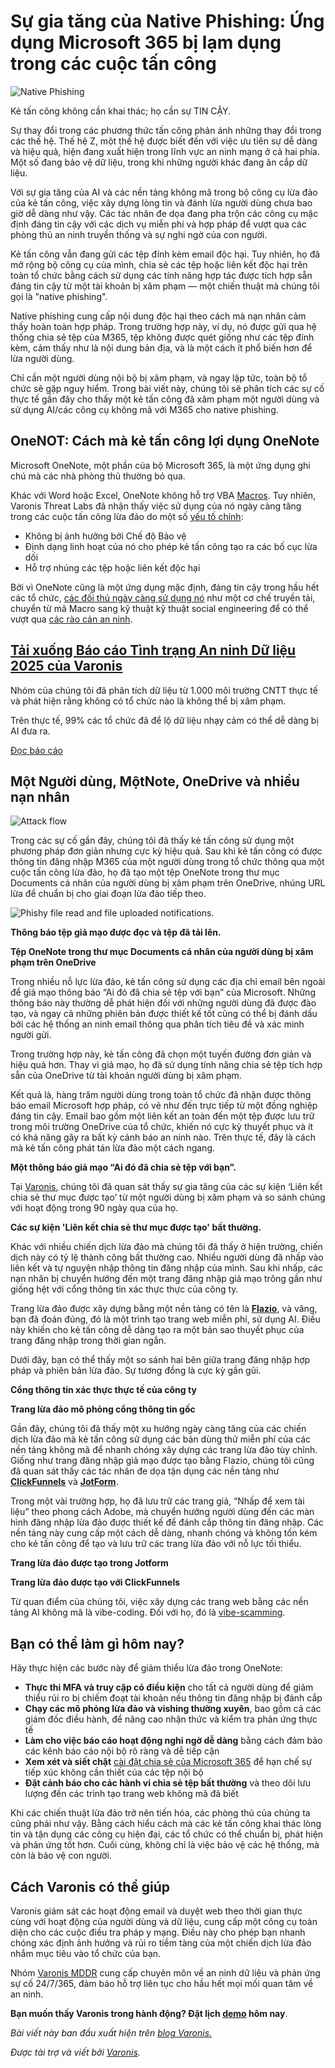 # Sự gia tăng của Native Phishing: Ứng dụng Microsoft 365 bị lạm dụng trong các cuộc tấn công

![Native Phishing](https://www.bleepstatic.com/content/posts/2025/08/11/varonis-native-phishing-header.jpg)

Kẻ tấn công không cần khai thác; họ cần sự TIN CẬY.

Sự thay đổi trong các phương thức tấn công phản ánh những thay đổi trong các thế hệ. Thế hệ Z, một thế hệ được biết đến với việc ưu tiên sự dễ dàng và hiệu quả, hiện đang xuất hiện trong lĩnh vực an ninh mạng ở cả hai phía. Một số đang bảo vệ dữ liệu, trong khi những người khác đang ăn cắp dữ liệu.

Với sự gia tăng của AI và các nền tảng không mã trong bộ công cụ lừa đảo của kẻ tấn công, việc xây dựng lòng tin và đánh lừa người dùng chưa bao giờ dễ dàng như vậy. Các tác nhân đe dọa đang pha trộn các công cụ mặc định đáng tin cậy với các dịch vụ miễn phí và hợp pháp để vượt qua các phòng thủ an ninh truyền thống và sự nghi ngờ của con người.

Kẻ tấn công vẫn đang gửi các tệp đính kèm email độc hại. Tuy nhiên, họ đã mở rộng bộ công cụ của mình, chia sẻ các tệp hoặc liên kết độc hại trên toàn tổ chức bằng cách sử dụng các tính năng hợp tác được tích hợp sẵn đáng tin cậy từ một tài khoản bị xâm phạm — một chiến thuật mà chúng tôi gọi là "native phishing".

Native phishing cung cấp nội dung độc hại theo cách mà nạn nhân cảm thấy hoàn toàn hợp pháp. Trong trường hợp này, ví dụ, nó được gửi qua hệ thống chia sẻ tệp của M365, tệp không được quét giống như các tệp đính kèm, cảm thấy như là nội dung bản địa, và là một cách ít phổ biến hơn để lừa người dùng.

Chỉ cần một người dùng nội bộ bị xâm phạm, và ngay lập tức, toàn bộ tổ chức sẽ gặp nguy hiểm. Trong bài viết này, chúng tôi sẽ phân tích các sự cố thực tế gần đây cho thấy một kẻ tấn công đã xâm phạm một người dùng và sử dụng AI/các công cụ không mã với M365 cho native phishing.

## OneNOT: Cách mà kẻ tấn công lợi dụng OneNote

Microsoft OneNote, một phần của bộ Microsoft 365, là một ứng dụng ghi chú mà các nhà phòng thủ thường bỏ qua.

Khác với Word hoặc Excel, OneNote không hỗ trợ VBA [Macros](https://support.microsoft.com/en-us/office/introduction-to-macros-a39c2a26-e745-4957-8d06-89e0b435aac3). Tuy nhiên, Varonis Threat Labs đã nhận thấy việc sử dụng của nó ngày càng tăng trong các cuộc tấn công lừa đảo do một số [yếu tố chính](https://blog.sevagas.com/?RedTeam-With-OneNote):

* Không bị ảnh hưởng bởi Chế độ Bảo vệ
* Định dạng linh hoạt của nó cho phép kẻ tấn công tạo ra các bố cục lừa dối
* Hỗ trợ nhúng các tệp hoặc liên kết độc hại

Bởi vì OneNote cũng là một ứng dụng mặc định, đáng tin cậy trong hầu hết các tổ chức, [các đối thủ ngày càng sử dụng nó](https://inquest.net/blog/youve-got-malware-rise-threat-actors-using-microsoft-onenote-malicious-campaigns/) như một cơ chế truyền tải, chuyển từ mã Macro sang kỹ thuật kỹ thuật social engineering để có thể vượt qua [các rào cản an ninh](https://learn.microsoft.com/en-us/deployoffice/security/internet-macros-blocked).

## [Tải xuống Báo cáo Tình trạng An ninh Dữ liệu 2025 của Varonis](https://info.varonis.com/state-of-data-security-report-2025?utm%5Fsource=bleepingcomputer&utm%5Fmedium=referral&utm%5Fcampaign=bleepingcomputer%5Freferral&utm%5Fcontent=article)

Nhóm của chúng tôi đã phân tích dữ liệu từ 1.000 môi trường CNTT thực tế và phát hiện rằng không có tổ chức nào là không thể bị xâm phạm.

Trên thực tế, 99% các tổ chức đã để lộ dữ liệu nhạy cảm có thể dễ dàng bị AI đưa ra.

[Đọc báo cáo](https://info.varonis.com/state-of-data-security-report-2025?utm%5Fsource=bleepingcomputer&utm%5Fmedium=referral&utm%5Fcampaign=bleepingcomputer%5Freferral&utm%5Fcontent=article)

## Một Người dùng, MộtNote, OneDrive và nhiều nạn nhân 

![Attack flow](https://www.bleepstatic.com/images/news/security/v/varonis/native-phishing/attack-flow.jpg)

Trong các sự cố gần đây, chúng tôi đã thấy kẻ tấn công sử dụng một phương pháp đơn giản nhưng cực kỳ hiệu quả. Sau khi kẻ tấn công có được thông tin đăng nhập M365 của một người dùng trong tổ chức thông qua một cuộc tấn công lừa đảo, họ đã tạo một tệp OneNote trong thư mục Documents cá nhân của người dùng bị xâm phạm trên OneDrive, nhúng URL lừa để chuẩn bị cho giai đoạn lừa đảo tiếp theo.

![Phishy file read and file uploaded notifications.](https://www.bleepstatic.com/images/news/security/v/varonis/native-phishing/notifications.png)

**Thông báo tệp giả mạo được đọc và tệp đã tải lên.**

**Tệp OneNote trong thư mục Documents cá nhân của người dùng bị xâm phạm trên OneDrive**

Trong nhiều nỗ lực lừa đảo, kẻ tấn công sử dụng các địa chỉ email bên ngoài để giả mạo thông báo “Ai đó đã chia sẻ tệp với bạn” của Microsoft. Những thông báo này thường dễ phát hiện đối với những người dùng đã được đào tạo, và ngay cả những phiên bản được thiết kế tốt cũng có thể bị đánh dấu bởi các hệ thống an ninh email thông qua phân tích tiêu đề và xác minh người gửi.

Trong trường hợp này, kẻ tấn công đã chọn một tuyến đường đơn giản và hiệu quả hơn. Thay vì giả mạo, họ đã sử dụng tính năng chia sẻ tệp tích hợp sẵn của OneDrive từ tài khoản người dùng bị xâm phạm.

Kết quả là, hàng trăm người dùng trong toàn tổ chức đã nhận được thông báo email Microsoft hợp pháp, có vẻ như đến trực tiếp từ một đồng nghiệp đáng tin cậy. Email bao gồm một liên kết an toàn đến một tệp được lưu trữ trong môi trường OneDrive của tổ chức, khiến nó cực kỳ thuyết phục và ít có khả năng gây ra bất kỳ cảnh báo an ninh nào. Trên thực tế, đây là cách mà kẻ tấn công phát tán lừa đảo một cách ngang.

**Một thông báo giả mạo “Ai đó đã chia sẻ tệp với bạn”.**

Tại [Varonis](https://www.varonis.com/coverage/microsoft-365?hsLang=en), chúng tôi đã quan sát thấy sự gia tăng của các sự kiện ‘Liên kết chia sẻ thư mục được tạo’ từ một người dùng bị xâm phạm và so sánh chúng với hoạt động trong 90 ngày qua của họ.

**Các sự kiện 'Liên kết chia sẻ thư mục được tạo' bất thường.**

Khác với nhiều chiến dịch lừa đảo mà chúng tôi đã thấy ở hiện trường, chiến dịch này có tỷ lệ thành công bất thường cao. Nhiều người dùng đã nhấp vào liên kết và tự nguyện nhập thông tin đăng nhập của mình. Sau khi nhấp, các nạn nhân bị chuyển hướng đến một trang đăng nhập giả mạo trông gần như giống hệt với cổng thông tin xác thực thực của công ty.

Trang lừa đảo được xây dựng bằng một nền tảng có tên là [**Flazio**](https://www.flazio.com/en/), và vâng, bạn đã đoán đúng, đó là một trình tạo trang web miễn phí, sử dụng AI. Điều này khiến cho kẻ tấn công dễ dàng tạo ra một bản sao thuyết phục của trang đăng nhập trong thời gian ngắn.

Dưới đây, bạn có thể thấy một so sánh hai bên giữa trang đăng nhập hợp pháp và phiên bản lừa đảo. Sự tương đồng là cực kỳ gần gũi.

**Cổng thông tin xác thực thực tế của công ty**

**Trang lừa đảo mô phỏng cổng thông tin gốc**

Gần đây, chúng tôi đã thấy một xu hướng ngày càng tăng của các chiến dịch lừa đảo mà kẻ tấn công sử dụng các bản dùng thử miễn phí của các nền tảng không mã để nhanh chóng xây dựng các trang lừa đảo tùy chỉnh. Giống như trang đăng nhập giả mạo được tạo bằng Flazio, chúng tôi cũng đã quan sát thấy các tác nhân đe dọa tận dụng các nền tảng như [**ClickFunnels**](https://www.clickfunnels.com/) và [**JotForm**](https://www.jotform.com/).

Trong một vài trường hợp, họ đã lưu trữ các trang giả, “Nhấp để xem tài liệu” theo phong cách Adobe, mà chuyển hướng người dùng đến các màn hình đăng nhập lừa đảo được thiết kế để đánh cắp thông tin đăng nhập. Các nền tảng này cung cấp một cách dễ dàng, nhanh chóng và không tốn kém cho kẻ tấn công để tạo và lưu trữ các trang lừa đảo với nỗ lực tối thiểu.

**Trang lừa đảo được tạo trong Jotform**

**Trang lừa đảo được tạo với ClickFunnels**

Từ quan điểm của chúng tôi, việc xây dựng các trang web bằng các nền tảng AI không mã là vibe-coding. Đối với họ, đó là [vibe-scamming](https://labs.guard.io/vibescamming-from-prompt-to-phish-benchmarking-popular-ai-agents-resistance-to-the-dark-side-1ec2fbdf0a35).

## Bạn có thể làm gì hôm nay?

Hãy thực hiện các bước này để giảm thiểu lừa đảo trong OneNote:

* **Thực thi MFA và truy cập có điều kiện** cho tất cả người dùng để giảm thiểu rủi ro bị chiếm đoạt tài khoản nếu thông tin đăng nhập bị đánh cắp
* **Chạy các mô phỏng lừa đảo và vishing thường xuyên**, bao gồm cả các giám đốc điều hành, để nâng cao nhận thức và kiểm tra phản ứng thực tế
* **Làm cho việc báo cáo hoạt động nghi ngờ dễ dàng** bằng cách đảm bảo các kênh báo cáo nội bộ rõ ràng và dễ tiếp cận
* **Xem xét và siết chặt** [cài đặt chia sẻ của Microsoft 365](https://learn.microsoft.com/en-us/microsoft-365/solutions/microsoft-365-limit-sharing?view=o365-worldwide) để hạn chế sự tiếp xúc không cần thiết của các tệp nội bộ
* **Đặt cảnh báo cho các hành vi chia sẻ tệp bất thường** và theo dõi lưu lượng đến các trình tạo trang web không mã đã biết

Khi các chiến thuật lừa đảo trở nên tiến hóa, các phòng thủ của chúng ta cũng phải như vậy. Bằng cách hiểu cách mà các kẻ tấn công khai thác lòng tin và tận dụng các công cụ hiện đại, các tổ chức có thể chuẩn bị, phát hiện và phản ứng tốt hơn. Cuối cùng, không chỉ là việc bảo vệ các hệ thống, mà còn là bảo vệ con người.

## **Cách Varonis có thể giúp**

Varonis giám sát các hoạt động email và duyệt web theo thời gian thực cùng với hoạt động của người dùng và dữ liệu, cung cấp một công cụ toàn diện cho các cuộc điều tra pháp y mạng. Điều này cho phép bạn nhanh chóng xác định ảnh hưởng và rủi ro tiềm tàng của một chiến dịch lừa đảo nhắm mục tiêu vào tổ chức của bạn.

Nhóm [Varonis MDDR](https://hubs.ly/Q02-nyqY0) cung cấp chuyên môn về an ninh dữ liệu và phản ứng sự cố 24/7/365, đảm bảo hỗ trợ liên tục cho hầu hết mọi mối quan tâm về an ninh.

**Bạn muốn thấy Varonis trong hành động? Đặt lịch [demo](https://hubs.ly/Q02-nyFw0) hôm nay**.

_Bài viết này ban đầu xuất hiện trên [blog Varonis.](https://www.varonis.com/blog/preventing-s3-bucket-namesquatting&utm%5Fsource=bleepingcomputer&utm%5Fmedium=referral&utm%5Fcampaign=bleepingcomputer%5Freferral&utm%5Fcontent=article)_

_Được tài trợ và viết bởi [Varonis](https://info.varonis.com/en/state-of-data-security-report-2025?utm%5Fsource=bleepingcomputer&utm%5Fmedium=referral&utm%5Fcampaign=bleepingcomputer%5Freferral&utm%5Fcontent=article)._